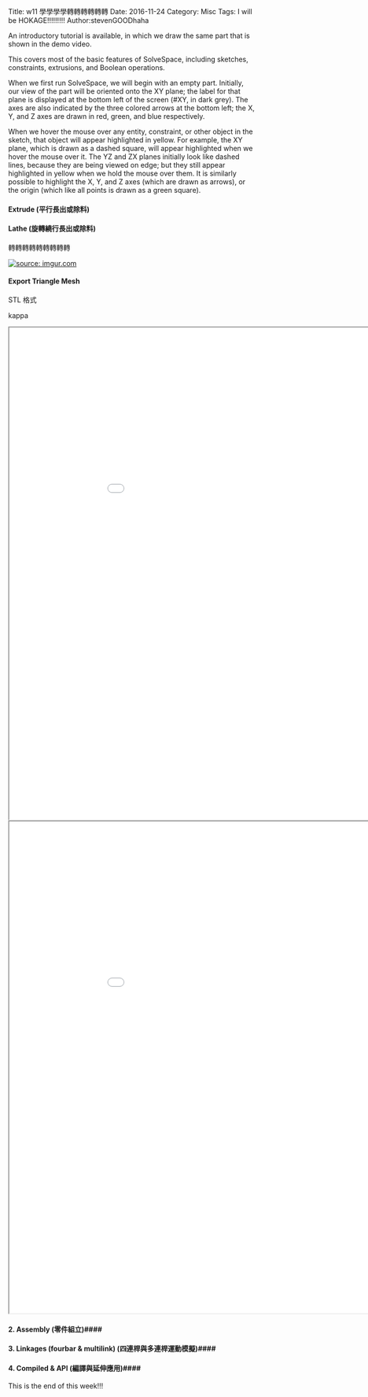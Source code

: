 Title: w11 學學學學轉轉轉轉轉轉
Date: 2016-11-24
Category: Misc
Tags: I will be HOKAGE!!!!!!!!!
Author:stevenGOODhaha


<!-- PELICAN_END_SUMMARY -->
An introductory tutorial is available, in which we draw the same part that is shown in the demo video. 

This covers most of the basic features of SolveSpace, including sketches, constraints, extrusions, and Boolean operations.

When we first run SolveSpace, we will begin with an empty part. Initially, our view of the part will be oriented onto the XY plane; the label for that plane is displayed at the bottom left of the screen (#XY, in dark grey). The axes are also indicated by the three colored arrows at the bottom left; the X, Y, and Z axes are drawn in red, green, and blue respectively.

When we hover the mouse over any entity, constraint, or other object in the sketch, that object will appear highlighted in yellow. For example, the XY plane, which is drawn as a dashed square, will appear highlighted when we hover the mouse over it. The YZ and ZX planes initially look like dashed lines, because they are being viewed on edge; but they still appear highlighted in yellow when we hold the mouse over them. It is similarly possible to highlight the X, Y, and Z axes (which are drawn as arrows), or the origin (which like all points is drawn as a green square).

#### Extrude (平行長出或除料)

#### Lathe (旋轉繞行長出或除料)
轉轉轉轉轉轉轉轉轉

<a href="http://imgur.com/OogoFWm"><img src="http://i.imgur.com/OogoFWm.gif" title="source: imgur.com" /></a>

#### Export Triangle Mesh

STL 格式

kappa
<iframe src="./../data/kappa/kapparotate.html" width="1000" height="1000"></iframe >
<iframe src="./../data/kappa/kappa kappa ratate.html" width="1000" height="1000"></iframe >


#### 2. Assembly (零件組立)####

#### 3. Linkages (fourbar & multilink) (四連桿與多連桿運動模擬)####

#### 4. Compiled & API (編譯與延伸應用)####


This is the end of this week!!!

